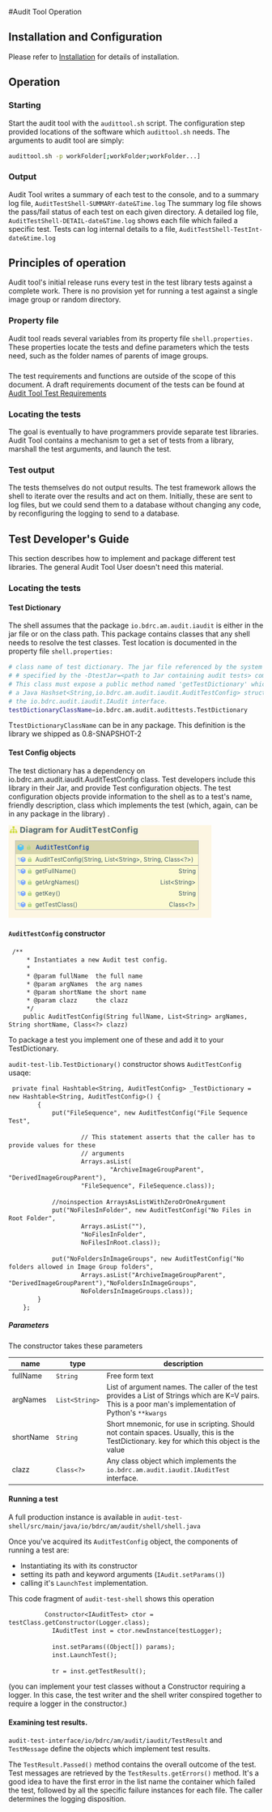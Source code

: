#Audit Tool Operation
## Installation and Configuration
Please refer to [Installation](Install.md) for details of installation.
## Operation
### Starting
Start the audit tool with the `audittool.sh` script. The configuration step provided locations of the software which `audittool.sh` needs.
The arguments to audit tool are simply:
```bash
audittool.sh -p workFolder[;workFolder;workFolder...]
```
### Output
Audit Tool writes a summary of each test to the console, and to a summary log file, `AuditTestShell-SUMMARY-date&Time.log`
The summary log file shows the pass/fail status of each test on each given directory. A detailed log file, `AuditTestShell-DETAIL-date&Time.log` shows each file which failed a specific test.
Tests can log internal details to a file, `AuditTestShell-TestInt-date&time.log`

## Principles of operation
Audit tool's initial release runs every test in the test library tests against a complete work. There is no provision yet for running a test against a single image group or random directory.
### Property file
Audit tool reads several variables from its property file `shell.properties.` These properties locate the tests and define parameters which the tests need, such as the
folder names of parents of image groups.
###
The test requirements and functions are outside of the scope of this document. A draft requirements document of the tests 
can be found at [Audit Tool Test Requirements](https://buda-base.github.io/asset-manager/req/tests/)
### Locating the tests
The goal is eventually to have programmers provide separate test libraries. Audit Tool contains a mechanism to get a set of tests
from a library, marshall the test arguments, and launch the test.
### Test output
The tests themselves do not output results. The test framework allows the shell to iterate over the results and act on them.
Initially, these are sent to log files, but we could send them to a database without changing any code, by reconfiguring the logging
to send to a database.
## Test Developer's Guide
This section describes how to implement and package different test libraries. The general Audit Tool User doesn't need
this material.
### Locating the tests
#### Test Dictionary
The shell assumes that the package `io.bdrc.am.audit.iaudit` is either in the jar file or on the class path.
This package contains classes that any shell needs to resolve the test classes.
Test location is documented in the property file `shell.properties:`
```bash
# class name of test dictionary. The jar file referenced by the system property (generally
# # specified by the -DtestJar=<path to Jar containing audit tests> command line argument.
# This class must expose a public method named 'getTestDictionary' which returns
# a Java Hashset<String,io.bdrc.am.audit.iaudit.AuditTestConfig> structure, containing a friendly name for the test, and a class which implements
# the io.bdrc.audit.iaudit.IAudit interface.
testDictionaryClassName=io.bdrc.am.audit.audittests.TestDictionary
```

T`testDictionaryClassName` can be in any package. This definition is the library we shipped as 0.8-SNAPSHOT-2

#### Test Config objects

The test dictionary has a dependency on io.bdrc.am.audit.iaudit.AuditTestConfig class. Test developers include this library
in their Jar, and provide Test configuration objects. The test configuration objects provide information to the shell as 
to a test's name, friendly description, class which implements the test (which, again, can be in any package in the library)
. 

![AuditTestConfig](.AuditToolOperation_images/AuditTestConfig.png)

#### `AuditTestConfig` constructor
```
 /**
     * Instantiates a new Audit test config.
     *
     * @param fullName  the full name
     * @param argNames  the arg names
     * @param shortName the short name
     * @param clazz     the clazz
     */
    public AuditTestConfig(String fullName, List<String> argNames, String shortName, Class<?> clazz)
```
To package a test you implement one of these and add it to your TestDictionary.

`audit-test-lib.TestDictionary()` constructor shows `AuditTestConfig` usaqe:

```
 private final Hashtable<String, AuditTestConfig> _TestDictionary = new Hashtable<String, AuditTestConfig>() {
        {
            put("FileSequence", new AuditTestConfig("File Sequence Test",

                    // This statement asserts that the caller has to provide values for these
                    // arguments
                    Arrays.asList(
                            "ArchiveImageGroupParent", "DerivedImageGroupParent"),
                    "FileSequence", FileSequence.class));

            //noinspection ArraysAsListWithZeroOrOneArgument
            put("NoFilesInFolder", new AuditTestConfig("No Files in Root Folder",
                    Arrays.asList(""),
                    "NoFilesInFolder",
                    NoFilesInRoot.class));

            put("NoFoldersInImageGroups", new AuditTestConfig("No folders allowed in Image Group folders",
                    Arrays.asList("ArchiveImageGroupParent", "DerivedImageGroupParent"),"NoFoldersInImageGroups",
                    NoFoldersInImageGroups.class));
        }
    };
```
##### Parameters
The constructor takes these parameters

name|type|description
----|----|----
fullName|`String`|Free form text
argNames|`List<String>`|List of argument names. The caller of the test provides a List of Strings which are K=V pairs. This is a poor man's implementation of Python's `**kwargs`
shortName|`String`|Short mnemonic, for use in scripting. Should not contain spaces. Usually, this is the TestDictionary. key for which this object is the value 
clazz|`Class<?>`|Any class object which implements the `io.bdrc.am.audit.iaudit.IAuditTest` interface.

#### Running a test
A full production instance is available in `audit-test-shell/src/main/java/io/bdrc/am/audit/shell/shell.java`

Once you've acquired its `AuditTestConfig` object, the components of running a test are:
- Instantiating its with its constructor
- setting its path and keyword arguments (`IAudit.setParams()`)
- calling it's `LaunchTest` implementation.

This code fragment of `audit-test-shell` shows this operation
```
          Constructor<IAuditTest> ctor = testClass.getConstructor(Logger.class);
            IAuditTest inst = ctor.newInstance(testLogger);

            inst.setParams((Object[]) params);
            inst.LaunchTest();

            tr = inst.getTestResult();
```
(you can implement your test classes without a Constructor requiring a logger. In this case, the test writer and the shell writer conspired together to require a logger in the constructor.)

#### Examining test results.
`audit-test-interface/io/bdrc/am/audit/iaudit/TestResult` and `TestMessage` define the objects which implement test results.

The `TestResult.Passed()` method contains the overall outcome of the test.
Test messages are retrieved by the `TestResults.getErrors()` method. It's a good idea to have the first error in the list name the container which failed the test, followed by all the specific failure instances for each file. The caller determines the logging disposition.